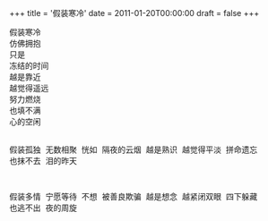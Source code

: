 +++
title = '假装寒冷'
date = 2011-01-20T00:00:00
draft = false
+++

<div class="poem">
<pre>
假装寒冷
仿佛拥抱
只是
冻结的时间
越是靠近
越觉得遥远
努力燃烧
也填不满
心的空闲

假装孤独
无数相聚
恍如
隔夜的云烟
越是熟识
越觉得平淡
拼命遗忘
也抹不去
泪的昨天

假装多情
宁愿等待
不想
被善良欺骗
越是想念
越紧闭双眼
四下躲藏
也逃不出
夜的周旋
</pre>
</div>
